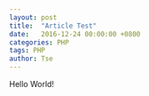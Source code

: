 ```yaml
---
layout: post
title:  "Article Test"
date:   2016-12-24 00:00:00 +0800
categories: PHP
tags: PHP
author: Tse
---
```


Hello World!
